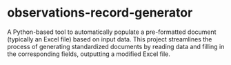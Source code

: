 # observations-record-generator
A Python-based tool to automatically populate a pre-formatted document (typically an Excel file) based on input data. This project streamlines the process of generating standardized documents by reading data and filling in the corresponding fields, outputting a modified Excel file.
